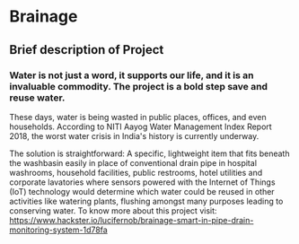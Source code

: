 # Brainage
## Brief description of Project
### Water is not just a word, it supports our life, and it is an invaluable commodity. The project is a bold step save and reuse water.

These days, water is being wasted in public places, offices, and even households. According to NITI Aayog Water Management Index Report 2018, the worst water crisis in India's history is currently underway.

The solution is straightforward: A specific, lightweight item that fits beneath the washbasin easily in place of conventional drain pipe in hospital washrooms, household facilities, public restrooms, hotel utilities and corporate lavatories where sensors powered with the Internet of Things (IoT) technology would determine which water could be reused in other activities like watering plants, flushing amongst many purposes leading to conserving water.
To know more about this project visit: https://www.hackster.io/lucifernob/brainage-smart-in-pipe-drain-monitoring-system-1d78fa
